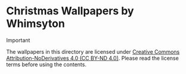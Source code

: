 # Christmas Wallpapers by Whimsyton

> [!IMPORTANT]
> The wallpapers in this directory are licensed under
> [Creative Commons Attribution-NoDerivatives 4.0 (CC BY-ND 4.0)](https://creativecommons.org/licenses/by-nd/4.0/).
> Please read the license terms before using the contents.
